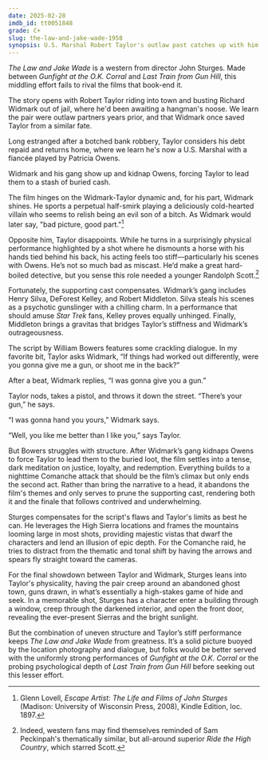 ```yaml
---
date: 2025-02-28
imdb_id: tt0051848
grade: C+
slug: the-law-and-jake-wade-1958
synopsis: U.S. Marshal Robert Taylor's outlaw past catches up with him when former partner Richard Widmark forces him to lead the way to a stash of buried cash.
---
```


_The Law and Jake Wade_ is a western from director John Sturges. Made between <span data-imdb-id="tt0050468">_Gunfight at the O.K. Corral_</span> and <span data-imdb-id="tt0052993">_Last Train from Gun Hill_</span>, this middling effort fails to rival the films that book-end it.

The story opens with Robert Taylor riding into town and busting Richard Widmark out of jail, where he'd been awaiting a hangman's noose. We learn the pair were outlaw partners years prior, and that Widmark once saved Taylor from a similar fate. 

Long estranged after a botched bank robbery, Taylor considers his debt repaid and returns home, where we learn he's now a U.S. Marshal with a fiancée played by Patricia Owens.

Widmark and his gang show up and kidnap Owens, forcing Taylor to lead them to a stash of buried cash.

The film hinges on the Widmark-Taylor dynamic and, for his part, Widmark shines. He sports a perpetual half-smirk playing a deliciously cold-hearted villain who seems to relish being an evil son of a bitch. As Widmark would later say, "bad picture, good part."[^1]

Opposite him, Taylor disappoints. While he turns in a surprisingly physical performance highlighted by a shot where he dismounts a horse with his hands tied behind his back, his acting feels too stiff—particularly his scenes with Owens. He’s not so much bad as miscast. He’d make a great hard-boiled detective, but you sense this role needed a younger Randolph Scott.[^2] 

Fortunately, the supporting cast compensates. Widmark’s gang includes Henry Silva, DeForest Kelley, and Robert Middleton. Silva steals his scenes as a psychotic gunslinger with a chilling charm. In a performance that should amuse _Star Trek_ fans, Kelley proves equally unhinged. Finally, Middleton brings a gravitas that bridges Taylor’s stiffness and Widmark’s outrageousness.

The script by William Bowers features some crackling dialogue. In my favorite bit, Taylor asks Widmark, “If things had worked out differently, were you gonna give me a gun, or shoot me in the back?”

After a beat, Widmark replies, “I was gonna give you a gun.”

Taylor nods, takes a pistol, and throws it down the street. “There’s your gun,” he says.

“I was gonna hand you yours,” Widmark says.

“Well, you like me better than I like you,” says Taylor.

But Bowers struggles with structure. After Widmark’s gang kidnaps Owens to force Taylor to lead them to the buried loot, the film settles into a tense, dark meditation on justice, loyalty, and redemption. Everything builds to a nighttime Comanche attack that should be the film’s climax but only ends the second act. Rather than bring the narrative to a head, it abandons the film's themes and only serves to prune the supporting cast, rendering both it and the finale that follows contrived and underwhelming.

Sturges compensates for the script's flaws and Taylor's limits as best he can. He leverages the High Sierra locations and frames the mountains looming large in most shots, providing majestic vistas that dwarf the characters and lend an illusion of epic depth. For the Comanche raid, he tries to distract from the thematic and tonal shift by having the arrows and spears fly straight toward the cameras.

For the final showdown between Taylor and Widmark, Sturges leans into Taylor's physicality, having the pair creep around an abandoned ghost town, guns drawn, in what’s essentially a high-stakes game of hide and seek. In a memorable shot, Sturges has a character enter a building through a window, creep through the darkened interior, and open the front door, revealing the ever-present Sierras and the bright sunlight.

But the combination of uneven structure and Taylor’s stiff performance keeps _The Law and Jake Wade_ from greatness. It’s a solid picture buoyed by the location photography and dialogue, but folks would be better served with the uniformly strong performances of _Gunfight at the O.K. Corral_ or the probing psychological depth of _Last Train from Gun Hill_ before seeking out this lesser effort.

[^1]: Glenn Lovell, _Escape Artist: The Life and Films of John Sturges_ (Madison: University of Wisconsin Press, 2008), Kindle Edition, loc. 1897.
[^2]: Indeed, western fans may find themselves reminded of Sam Peckinpah's thematically similar, but all-around superior _Ride the High Country_, which starred Scott.